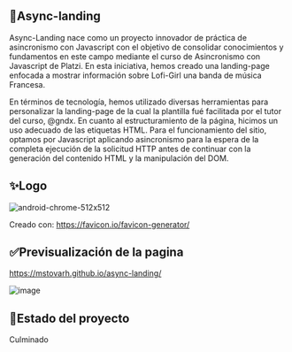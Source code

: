 ## 🧡Async-landing

Async-Landing nace como un proyecto innovador de práctica de asincronismo con Javascript con el objetivo de consolidar conocimientos y fundamentos en este campo mediante el curso de Asincronismo con Javascript de Platzi. En esta iniciativa, hemos creado una landing-page enfocada a mostrar información sobre Lofi-Girl una banda de música Francesa.

En términos de tecnología, hemos utilizado diversas herramientas para personalizar la landing-page de la cual la plantilla fué facilitada por el tutor del curso, @gndx. En cuanto al estructuramiento de la página, hicimos un uso adecuado de las etiquetas HTML. Para el funcionamiento del sitio, optamos por Javascript aplicando asincronismo para la espera de la completa ejecución de la solicitud HTTP antes de continuar con la generación del contenido HTML y la manipulación del DOM. 

## ✨Logo

![android-chrome-512x512](https://github.com/mstovarh/async-landing/assets/107591274/0a0ef41d-8901-4d31-b6f8-860ced7eb456)

Creado con: <a>https://favicon.io/favicon-generator/</a>

## ✅Previsualización de la pagina

<a>https://mstovarh.github.io/async-landing/</a>

![image](https://github.com/mstovarh/async-landing/assets/107591274/9c5d4bfd-6e38-401d-b795-71eed9aa65bc)


## 📌Estado del proyecto

Culminado
